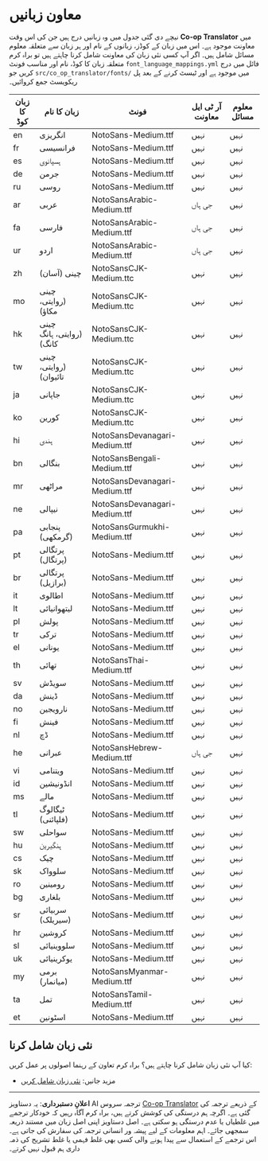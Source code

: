<!--
CO_OP_TRANSLATOR_METADATA:
{
  "original_hash": "badae5ee6451cc1a6e367cfe5ba92efa",
  "translation_date": "2025-10-15T02:24:01+00:00",
  "source_file": "getting_started/supported-languages.md",
  "language_code": "ur"
}
-->
# معاون زبانیں

نیچے دی گئی جدول میں وہ زبانیں درج ہیں جن کی اس وقت **Co-op Translator** میں معاونت موجود ہے۔ اس میں زبان کے کوڈز، زبانوں کے نام اور ہر زبان سے متعلقہ معلوم مسائل شامل ہیں۔ اگر آپ کسی نئی زبان کی معاونت شامل کرنا چاہتے ہیں تو براہ کرم متعلقہ زبان کا کوڈ، نام اور مناسب فونٹ `font_language_mappings.yml` فائل میں درج کریں جو `src/co_op_translator/fonts/` میں موجود ہے اور ٹیسٹ کرنے کے بعد پل ریکویسٹ جمع کروائیں۔

| زبان کا کوڈ   | زبان کا نام              | فونٹ                                 | آر ٹی ایل معاونت | معلوم مسائل   |
|---------------|-------------------------|--------------------------------------|------------------|---------------|
| en            | انگریزی                 | NotoSans-Medium.ttf                  | نہیں             | نہیں          |
| fr            | فرانسیسی                | NotoSans-Medium.ttf                  | نہیں             | نہیں          |
| es            | ہسپانوی                 | NotoSans-Medium.ttf                  | نہیں             | نہیں          |
| de            | جرمن                    | NotoSans-Medium.ttf                  | نہیں             | نہیں          |
| ru            | روسی                    | NotoSans-Medium.ttf                  | نہیں             | نہیں          |
| ar            | عربی                    | NotoSansArabic-Medium.ttf            | جی ہاں           | نہیں          |
| fa            | فارسی                   | NotoSansArabic-Medium.ttf            | جی ہاں           | نہیں          |
| ur            | اردو                    | NotoSansArabic-Medium.ttf            | جی ہاں           | نہیں          |
| zh            | چینی (آسان)             | NotoSansCJK-Medium.ttc               | نہیں             | نہیں          |
| mo            | چینی (روایتی، مکاؤ)     | NotoSansCJK-Medium.ttc               | نہیں             | نہیں          |
| hk            | چینی (روایتی، ہانگ کانگ)| NotoSansCJK-Medium.ttc               | نہیں             | نہیں          |
| tw            | چینی (روایتی، تائیوان)  | NotoSansCJK-Medium.ttc               | نہیں             | نہیں          |
| ja            | جاپانی                  | NotoSansCJK-Medium.ttc               | نہیں             | نہیں          |
| ko            | کورین                   | NotoSansCJK-Medium.ttc               | نہیں             | نہیں          |
| hi            | ہندی                    | NotoSansDevanagari-Medium.ttf        | نہیں             | نہیں          |
| bn            | بنگالی                  | NotoSansBengali-Medium.ttf           | نہیں             | نہیں          |
| mr            | مراٹھی                  | NotoSansDevanagari-Medium.ttf        | نہیں             | نہیں          |
| ne            | نیپالی                  | NotoSansDevanagari-Medium.ttf        | نہیں             | نہیں          |
| pa            | پنجابی (گرمکھی)         | NotoSansGurmukhi-Medium.ttf          | نہیں             | نہیں          |
| pt            | پرتگالی (پرتگال)        | NotoSans-Medium.ttf                  | نہیں             | نہیں          |
| br            | پرتگالی (برازیل)        | NotoSans-Medium.ttf                  | نہیں             | نہیں          |
| it            | اطالوی                  | NotoSans-Medium.ttf                  | نہیں             | نہیں          |
| lt            | لیتھوانیائی             | NotoSans-Medium.ttf                  | نہیں             | نہیں          |
| pl            | پولش                    | NotoSans-Medium.ttf                  | نہیں             | نہیں          |
| tr            | ترکی                    | NotoSans-Medium.ttf                  | نہیں             | نہیں          |
| el            | یونانی                  | NotoSans-Medium.ttf                  | نہیں             | نہیں          |
| th            | تھائی                   | NotoSansThai-Medium.ttf              | نہیں             | نہیں          |
| sv            | سویڈش                   | NotoSans-Medium.ttf                  | نہیں             | نہیں          |
| da            | ڈینش                    | NotoSans-Medium.ttf                  | نہیں             | نہیں          |
| no            | نارویجین                | NotoSans-Medium.ttf                  | نہیں             | نہیں          |
| fi            | فینش                    | NotoSans-Medium.ttf                  | نہیں             | نہیں          |
| nl            | ڈچ                      | NotoSans-Medium.ttf                  | نہیں             | نہیں          |
| he            | عبرانی                  | NotoSansHebrew-Medium.ttf            | جی ہاں           | نہیں          |
| vi            | ویتنامی                 | NotoSans-Medium.ttf                  | نہیں             | نہیں          |
| id            | انڈونیشین               | NotoSans-Medium.ttf                  | نہیں             | نہیں          |
| ms            | مالے                    | NotoSans-Medium.ttf                  | نہیں             | نہیں          |
| tl            | ٹیگالوگ (فلپائنی)       | NotoSans-Medium.ttf                  | نہیں             | نہیں          |
| sw            | سواحلی                  | NotoSans-Medium.ttf                  | نہیں             | نہیں          |
| hu            | ہنگیرین                 | NotoSans-Medium.ttf                  | نہیں             | نہیں          |
| cs            | چیک                     | NotoSans-Medium.ttf                  | نہیں             | نہیں          |
| sk            | سلوواک                  | NotoSans-Medium.ttf                  | نہیں             | نہیں          |
| ro            | رومینین                 | NotoSans-Medium.ttf                  | نہیں             | نہیں          |
| bg            | بلغاری                  | NotoSans-Medium.ttf                  | نہیں             | نہیں          |
| sr            | سربیائی (سیریلک)        | NotoSans-Medium.ttf                  | نہیں             | نہیں          |
| hr            | کروشین                  | NotoSans-Medium.ttf                  | نہیں             | نہیں          |
| sl            | سلووینیائی              | NotoSans-Medium.ttf                  | نہیں             | نہیں          |
| uk            | یوکرینیائی              | NotoSans-Medium.ttf                  | نہیں             | نہیں          |
| my            | برمی (میانمار)          | NotoSansMyanmar-Medium.ttf           | نہیں             | نہیں          |
| ta            | تمل                     | NotoSansTamil-Medium.ttf             | نہیں             | نہیں          |
| et            | اسٹونین                 | NotoSans-Medium.ttf                  | نہیں             | نہیں          |

## نئی زبان شامل کرنا

کیا آپ نئی زبان شامل کرنا چاہتے ہیں؟ براہ کرم تعاون کے رہنما اصولوں پر عمل کریں:

- مزید جانیں: <a href="../CONTRIBUTING.md#contribute-a-new-language">نئی زبان شامل کریں</a>

---

**اعلانِ دستبرداری**:
یہ دستاویز AI ترجمہ سروس [Co-op Translator](https://github.com/Azure/co-op-translator) کے ذریعے ترجمہ کی گئی ہے۔ اگرچہ ہم درستگی کی کوشش کرتے ہیں، براہ کرم آگاہ رہیں کہ خودکار ترجمے میں غلطیاں یا عدم درستگی ہو سکتی ہے۔ اصل دستاویز اپنی اصل زبان میں مستند ذریعہ سمجھی جائے۔ اہم معلومات کے لیے پیشہ ور انسانی ترجمہ کی سفارش کی جاتی ہے۔ اس ترجمے کے استعمال سے پیدا ہونے والی کسی بھی غلط فہمی یا غلط تشریح کی ذمہ داری ہم قبول نہیں کرتے۔